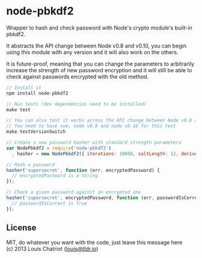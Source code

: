 node-pbkdf2
===========

Wrapper to hash and check password with Node's crypto module's built-in pbkdf2.

It abstracts the API change between Node v0.8 and v0.10, you can begin
using this module with any version and it will also work on the others.

It is future-proof, meaning that you can change the parameters to arbitrarily increase the strength of new password encryption and it will still be able to check against passwords encrypted with the old method.

```javascript
// Install it
npm install node-pbkdf2

// Run tests (dev dependencies need to be installed)
make test

// You can also test it works across the API change between Node v0.8 and v0.10
// You need to have nvm, node v0.8 and node v0.10 for this test
make testVersionSwitch

// Create a new password hasher with standard strength parameters
var NodePbkdf2 = require('node-pbkdf2')
  , hasher = new NodePbkdf2({ iterations: 10000, saltLength: 12, derivedKeyLength: 30 });

// Hash a password
hasher('supersecret', function (err, encryptedPassword) {
  // encryptedPassword is a string
});

// Check a given password against an encrypted one
hasher('supersecret', encryptedPassword, function (err, passwordIsCorrect) {
  // passwordIsCorrect is true
});
```


## License
MIT, do whatever you want with the code, just leave this message here  
(c) 2013 Louis Chatriot (louis@tldr.io)
